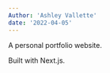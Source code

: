 ```yaml
--- 
Author: 'Ashley Vallette'
date: '2022-04-05'
---
```


A personal portfolio website.

Built with Next.js.
